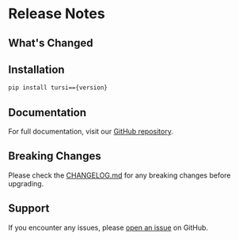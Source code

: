 # Release Notes

## What's Changed

<!-- Release notes will be automatically generated here -->

## Installation

```bash
pip install tursi=={version}
```

## Documentation

For full documentation, visit our [GitHub repository](https://github.com/BlueTursi/tursi-ai).

## Breaking Changes

Please check the [CHANGELOG.md](CHANGELOG.md) for any breaking changes before upgrading.

## Support

If you encounter any issues, please [open an issue](https://github.com/BlueTursi/tursi-ai/issues/new) on GitHub.
